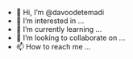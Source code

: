 - 👋 Hi, I’m @davoodetemadi
- 👀 I’m interested in ...
- 🌱 I’m currently learning ...
- 💞️ I’m looking to collaborate on ...
- 📫 How to reach me ...

<!---
davoodetemadi/davoodetemadi is a ✨ special ✨ repository because its `README.md` (this file) appears on your GitHub profile.
You can click the Preview link to take a look at your changes.
--->
